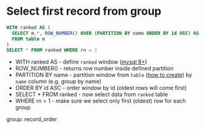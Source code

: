 # Select first record from group

```sql
WITH ranked AS (
  SELECT m.*, ROW_NUMBER() OVER (PARTITION BY name ORDER BY id ASC) AS rn
  FROM table m
)
SELECT * FROM ranked WHERE rn = 1
```

- WITH ranked AS - define ```ranked``` window ([mysql 8+](https://dev.mysql.com/doc/refman/8.0/en/window-functions.html))
- ROW_NUMBER() - returns row number inside defined partition
- PARTITION BY name - partition window from ```table``` ([how to create](/mysql/create_table)) by ```name``` column (e.g. group by name)
- ORDER BY id ASC - order window by id (oldest rows will come first)
- SELECT * FROM ranked - now select data from ```ranked``` table
- WHERE rn = 1 - make sure we select only first (oldest) row for each group

group: record_order
